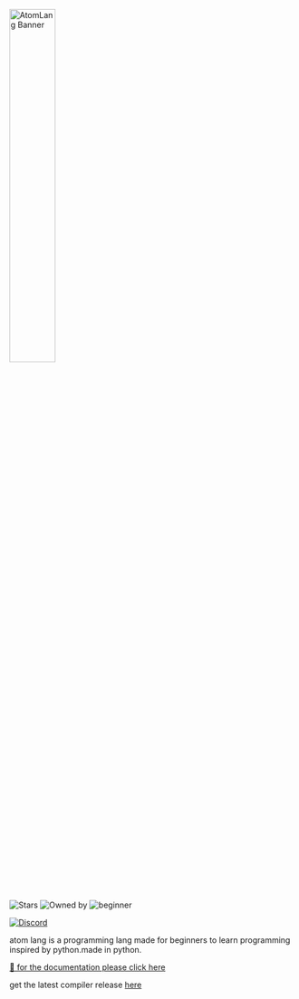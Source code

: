 <p align="left">
  <img src="https://share.sketchpad.app/25/dfd-d2c2-bb0488.png" alt="AtomLang Banner" width="40%"/>
</p>

![Stars](https://img.shields.io/github/stars/spacecat031/atomlang?style=social)
![Owned by](https://img.shields.io/badge/owned%20by-spacecat-blue)
![beginner](https://img.shields.io/badge/beginner-friendly-orange)

[![Discord](https://img.shields.io/discord/1373608272166256670?label=Discord&logo=discord&style=for-the-badge)](https://discord.gg/uJqTBJ5yK4)

 
atom lang is a programming lang made for beginners to learn programming inspired by python.made in python.

[📁 for the documentation please click here](https://github.com/spacecat031/atomlang/tree/main/docs)

get the latest compiler release [here](https://github.com/spacecat031/atomlang/releases/tag/latest)
